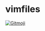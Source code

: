 # vimfiles

[![Gitmoji](https://img.shields.io/badge/gitmoji-%20💻%20🔨-FFDD67.svg?style=flat-square)](https://gitmoji.carloscuesta.me)
